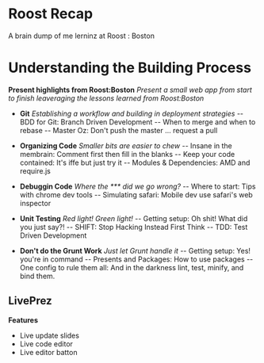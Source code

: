 Roost Recap
===========

A brain dump of me lerninz at Roost : Boston

# Understanding the Building Process

**Present highlights from Roost:Boston**
_Present a small web app from start to finish leaveraging the lessons learned from Roost:Boston_

  - **Git** _Establishing a workflow and building in deployment strategies_
    -- BDD for Git: Branch Driven Development
    -- When to merge and when to rebase
    -- Master Oz: Don't push the master ... request a pull

  - **Organizing Code** _Smaller bits are easier to chew_
    -- Insane in the membrain: Comment first then fill in the blanks
    -- Keep your code contained: It's iffe but just try it 
    -- Modules & Dependencies: AMD and require.js

  - **Debuggin Code** _Where the *** did we go wrong?_
    -- Where to start: Tips with chrome dev tools
    -- Simulating safari: Mobile dev use safari's web inspector

  - **Unit Testing** _Red light! Green light!_
    -- Getting setup: Oh shit! What did you just say?!
    -- SHIFT: Stop Hacking Instead First Think
    -- TDD: Test Driven Development

  - **Don't do the Grunt Work** _Just let Grunt handle it_
    -- Getting setup: Yes! you're in command
    -- Presents and Packages: How to use packages
    -- One config to rule them all: And in the darkness lint, test, minify, and bind them.

## LivePrez

**Features**
- Live update slides
- Live code editor
- Live editor batton
